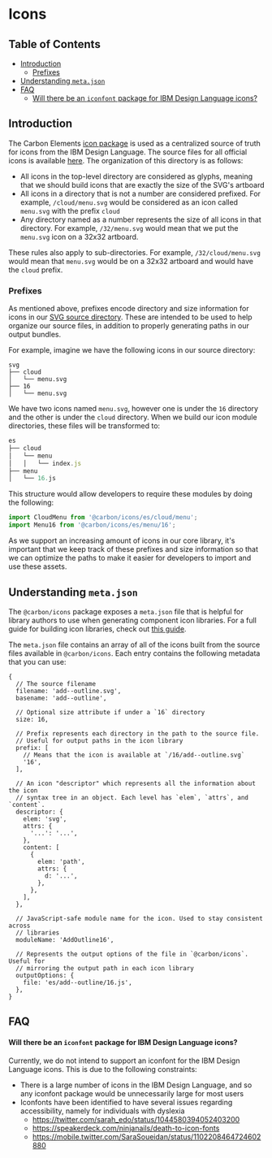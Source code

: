# Icons

<!-- prettier-ignore-start -->
<!-- START doctoc generated TOC please keep comment here to allow auto update -->
<!-- DON'T EDIT THIS SECTION, INSTEAD RE-RUN doctoc TO UPDATE -->
## Table of Contents

- [Introduction](#introduction)
  - [Prefixes](#prefixes)
- [Understanding `meta.json`](#understanding-metajson)
- [FAQ](#faq)
    - [Will there be an `iconfont` package for IBM Design Language icons?](#will-there-be-an-iconfont-package-for-ibm-design-language-icons)

<!-- END doctoc generated TOC please keep comment here to allow auto update -->
<!-- prettier-ignore-end -->

## Introduction

The Carbon Elements [icon package](/packages/icons) is used as a centralized
source of truth for icons from the IBM Design Language. The source files for all
official icons is available [here](/packages/icons/src/svg). The organization of
this directory is as follows:

- All icons in the top-level directory are considered as glyphs, meaning that we
  should build icons that are exactly the size of the SVG's artboard
- All icons in a directory that is not a number are considered prefixed. For
  example, `/cloud/menu.svg` would be considered as an icon called `menu.svg`
  with the prefix `cloud`
- Any directory named as a number represents the size of all icons in that
  directory. For example, `/32/menu.svg` would mean that we put the `menu.svg`
  icon on a 32x32 artboard.

These rules also apply to sub-directories. For example, `/32/cloud/menu.svg`
would mean that `menu.svg` would be on a 32x32 artboard and would have the
`cloud` prefix.

### Prefixes

As mentioned above, prefixes encode directory and size information for icons in
our [SVG source directory](/packages/icons/src/svg). These are intended to be
used to help organize our source files, in addition to properly generating paths
in our output bundles.

For example, imagine we have the following icons in our source directory:

```
svg
├── cloud
│   └── menu.svg
├── 16
│   └── menu.svg
```

We have two icons named `menu.svg`, however one is under the `16` directory and
the other is under the `cloud` directory. When we build our icon module
directories, these files will be transformed to:

```js
es
├── cloud
│   └── menu
│   │   └── index.js
├── menu
│   └── 16.js
```

This structure would allow developers to require these modules by doing the
following:

```js
import CloudMenu from '@carbon/icons/es/cloud/menu';
import Menu16 from '@carbon/icons/es/menu/16';
```

As we support an increasing amount of icons in our core library, it's important
that we keep track of these prefixes and size information so that we can
optimize the paths to make it easier for developers to import and use these
assets.

## Understanding `meta.json`

The `@carbon/icons` package exposes a `meta.json` file that is helpful for
library authors to use when generating component icon libraries. For a full
guide for building icon libraries, check out [this
guide](/docs/guides/building-an-icon-library.md).

The `meta.json` file contains an array of all of the icons built from the source
files available in `@carbon/icons`. Each entry contains the following metadata
that you can use:

```json5
{
  // The source filename
  filename: 'add--outline.svg',
  basename: 'add--outline',

  // Optional size attribute if under a `16` directory
  size: 16,

  // Prefix represents each directory in the path to the source file.
  // Useful for output paths in the icon library
  prefix: [
    // Means that the icon is available at `/16/add--outline.svg`
    '16',
  ],

  // An icon "descriptor" which represents all the information about the icon
  // syntax tree in an object. Each level has `elem`, `attrs`, and `content`.
  descriptor: {
    elem: 'svg',
    attrs: {
      '...': '...',
    },
    content: [
      {
        elem: 'path',
        attrs: {
          d: '...',
        },
      },
    ],
  },

  // JavaScript-safe module name for the icon. Used to stay consistent across
  // libraries
  moduleName: 'AddOutline16',

  // Represents the output options of the file in `@carbon/icons`. Useful for
  // mirroring the output path in each icon library
  outputOptions: {
    file: 'es/add--outline/16.js',
  },
}
```

## FAQ

#### Will there be an `iconfont` package for IBM Design Language icons?

Currently, we do not intend to support an iconfont for the IBM Design Language
icons. This is due to the following constraints:

- There is a large number of icons in the IBM Design Language, and so any
  iconfont package would be unnecessarily large for most users
- Iconfonts have been identified to have several issues regarding accessibility,
  namely for individuals with dyslexia
  - https://twitter.com/sarah_edo/status/1044580394052403200
  - https://speakerdeck.com/ninjanails/death-to-icon-fonts
  - https://mobile.twitter.com/SaraSoueidan/status/1102208464724602880
